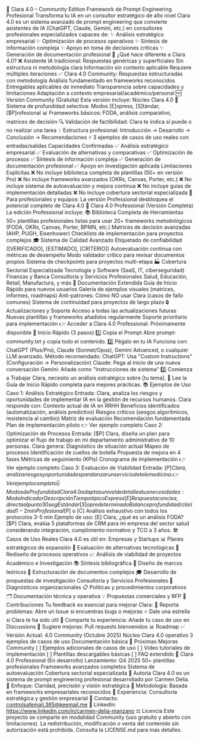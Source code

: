 🌟 Clara 4.0 – Community Edition
Framework de Prompt Engineering Profesional
Transforma tu IA en un consultor estratégico de alto nivel
Clara 4.0 es un sistema avanzado de prompt engineering que convierte asistentes de IA (ChatGPT, Claude, Gemini, etc.) en consultores profesionales especializados capaces de:
✨ Análisis estratégico empresarial
✨ Optimización de procesos operativos
✨ Síntesis de información compleja
✨ Apoyo en toma de decisiones críticas
✨ Generación de documentación profesional
🎯 ¿Qué hace diferente a Clara 4.0?
❌ Asistente IA tradicional:
Respuestas genéricas y superficiales
Sin estructura ni metodología clara
Información sin contexto aplicable
Requiere múltiples iteraciones
✅ Clara 4.0 Community:
Respuestas estructuradas con metodología
Análisis fundamentado en frameworks reconocidos
Entregables aplicables de inmediato
Transparencia sobre capacidades y limitaciones
Adaptación a contexto empresarial/académico/personal
🆓 Versión Community (Gratuita)
Esta versión incluye:
Núcleo Clara 4.0
🎯 Sistema de profundidad selectiva: Modos [E]xpress, [S]tándar, [$P]rofesional
📊 Frameworks básicos: FODA, análisis comparativo, matrices de decisión
🔍 Validación de factibilidad: Clara te indica si puede o no realizar una tarea
💡 Estructura profesional: Introducción → Desarrollo → Conclusión → Recomendaciones
⚡ 3 ejemplos de casos de uso reales con entradas/salidas
Capacidades Confirmadas
✅ Análisis estratégico empresarial
✅ Evaluación de alternativas y comparativas
✅ Optimización de procesos
✅ Síntesis de información compleja
✅ Generación de documentación profesional
✅ Apoyo en investigación aplicada
Limitaciones Explícitas
❌ No incluye biblioteca completa de plantillas (50+ en versión Pro)
❌ No incluye frameworks avanzados (OKRs, Canvas, Porter, etc.)
❌ No incluye sistema de autoevaluación y mejora continua
❌ No incluye guías de implementación detalladas
❌ No incluye cobertura sectorial especializada
📘 Para profesionales y equipos: La versión Professional desbloquea el potencial completo de Clara 4.0
💼 Clara 4.0 Professional (Versión Completa)
La edición Professional incluye:
📚 Biblioteca Completa de Herramientas
50+ plantillas profesionales listas para usar
20+ frameworks metodológicos (FODA, OKRs, Canvas, Porter, BPMN, etc.)
Matrices de decisión avanzadas (AHP, PUGH, Eisenhower)
Checklists de implementación para proyectos complejos
🎓 Sistema de Calidad Avanzado
Etiquetado de confiabilidad ([VERIFICADO], [ESTIMADO], [CRITERIO])
Autoevaluación continua con métricas de desempeño
Modo validador crítico para revisar documentos propios
Sistema de checkpoints para proyectos multi-etapa
🏭 Cobertura Sectorial Especializada
Tecnología y Software (SaaS, IT, ciberseguridad)
Finanzas y Banca
Consultoría y Servicios Profesionales
Salud, Educación, Retail, Manufactura, y más
📖 Documentación Extendida
Guía de Inicio Rápido para nuevos usuarios
Galería de ejemplos visuales (matrices, informes, roadmaps)
Anti-patrones: Cómo NO usar Clara (casos de fallo comunes)
Sistema de continuidad para proyectos de largo plazo
🔒 Actualizaciones y Soporte
Acceso a todas las actualizaciones futuras
Nuevas plantillas y frameworks añadidos regularmente
Soporte prioritario para implementación
👉 Acceder a Clara 4.0 Professional: Próximamente disponible
🚀 Inicio Rápido (3 pasos)
1️⃣ Copia el Prompt
Abre prompt-community.txt y copia todo el contenido.
2️⃣ Pégalo en tu IA
Funciona con: ChatGPT (Plus/Pro), Claude (Sonnet/Opus), Gemini Advanced, o cualquier LLM avanzado.
Método recomendado:
ChatGPT: Usa "Custom Instructions" (Configuración → Personalización)
Claude: Pega al inicio de una nueva conversación
Gemini: Añade como "Instrucciones de sistema"
3️⃣ Comienza a Trabajar
Clara, necesito un análisis estratégico sobre [tu tema].
📖 Lee la Guía de Inicio Rápido completa para mejores prácticas.
📚 Ejemplos de Uso
Caso 1: Análisis Estratégico
Entrada:
Clara, analiza los riesgos y oportunidades de implementar 
IA en la gestión de recursos humanos.
Clara responde con:
Contexto actual de IA en RRHH
Beneficios identificados (automatización, análisis predictivo)
Riesgos críticos (sesgos algorítmicos, resistencia al cambio)
Matriz de evaluación
Recomendación fundamentada
Plan de implementación piloto
👉 Ver ejemplo completo
Caso 2: Optimización de Procesos
Entrada:
[$P] Clara, diseña un plan para optimizar el flujo de trabajo 
en mi departamento administrativo de 10 personas.
Clara genera:
Diagnóstico de situación actual
Mapeo de procesos
Identificación de cuellos de botella
Propuesta de mejora en 4 fases
Métricas de seguimiento (KPIs)
Cronograma de implementación
👉 Ver ejemplo completo
Caso 3: Evaluación de Viabilidad
Entrada:
[$P] Clara, analiza riesgos y oportunidades para lanzar 
un servicio de telemedicina.
👉 Ver ejemplo completo
🎚️ Modos de Profundidad
Clara 4.0 adapta su nivel de detalle a tus necesidades:
Modo
Indicador
Descripción
Tiempo típico
Express
[E]
Respuesta concisa, directa al punto
30 seg
Estándar
[S] o predeterminado
Balance profundidad/claridad
1-2 min
Profesional
[$P] o [C]
Análisis exhaustivo con todos los protocolos
3-5 min
Ejemplo de uso:
[E] Clara, ¿qué es un análisis FODA?
[$P] Clara, evalúa 5 plataformas de CRM para mi empresa 
del sector salud considerando integración, cumplimiento 
normativo y TCO a 3 años.
🛠️ Casos de Uso Reales
Clara 4.0 es útil en:
Empresas y Startups
📊 Planes estratégicos de expansión
💼 Evaluación de alternativas tecnológicas
🔄 Rediseño de procesos operativos
📈 Análisis de viabilidad de proyectos
Académico e Investigación
📚 Síntesis bibliográfica
🔬 Diseño de marcos teóricos
📝 Estructuración de documentos complejos
🎓 Desarrollo de propuestas de investigación
Consultoría y Servicios Profesionales
🎯 Diagnósticos organizacionales
📋 Políticas y procedimientos corporativos
🗂️ Documentación técnica y operativa
💡 Propuestas comerciales y RFP
🤝 Contribuciones
Tu feedback es esencial para mejorar Clara:
💬 Reporta problemas: Abre un Issue si encuentras bugs o mejoras
⭐ Dale una estrella si Clara te ha sido útil
📢 Comparte tu experiencia: Añade tu caso de uso en Discussions
🔀 Sugiere mejoras: Pull requests bienvenidos
📊 Roadmap
✅ Versión Actual: 4.0 Community (Octubre 2025)
Núcleo Clara 4.0 operativo
3 ejemplos de casos de uso
Documentación básica
🔄 Próximas Mejoras Community
[ ] Ejemplos adicionales de casos de uso
[ ] Video tutoriales de implementación
[ ] Plantillas descargables básicas
[ ] FAQ extendido
🚀 Clara 4.0 Professional (En desarrollo)
Lanzamiento: Q4 2025
50+ plantillas profesionales
Frameworks avanzados completos
Sistema de autoevaluación
Cobertura sectorial especializada
📌 Autoría
Clara 4.0 es un sistema de prompt engineering profesional desarrollado por Carmen Delia.
🎯 Enfoque: Claridad, precisión y visión estratégica
🔬 Metodología: Basada en frameworks empresariales reconocidos
💼 Experiencia: Consultoría estratégica y gestión empresarial
📧 Contacto: controlsafemail.365@keemail.me
🔗 LinkedIn: https://www.linkedin.com/in/carmen-delia-manzano
⚖️ Licencia
Este proyecto se comparte en modalidad Community (uso gratuito y abierto con limitaciones).
La redistribución, modificación o venta del contenido sin autorización está prohibida.
Consulta la LICENSE.md para más detalles.
